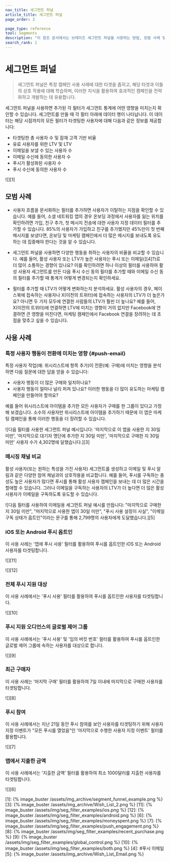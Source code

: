 ```yaml
---
nav_title: 세그먼트 퍼널
article_title: 세그먼트 퍼널
page_order: 3

page_type: reference
tool: Segments
description: "이 참조 문서에서는 브레이즈 세그먼트 퍼널을 사용하는 방법, 모범 사례 및 사용 사례에 대해 설명합니다."
search_rank: 1
---
```


# 세그먼트 퍼널

> 세그먼트 퍼널은 특정 캠페인 사용 사례에 대한 타겟을 좁히고, 해당 타겟과 이들의 상호 작용에 대해 학습하며, 이러한 지식을 활용하여 효과적인 캠페인을 전략화하고 개발하는 데 유용합니다.

세그먼트 퍼널을 사용하면 추가된 각 필터가 세그먼트 통계에 어떤 영향을 미치는지 확인할 수 있습니다. 세그먼트를 만들 때 각 필터 아래에 데이터 행이 나타납니다. 이 데이터는 해당 시점까지의 모든 필터가 타겟팅한 사용자에 대해 다음과 같은 정보를 제공합니다:

- 타겟팅한 총 사용자 수 및 잠재 고객 기반 비율
- 유료 사용자를 위한 LTV 및 LTV  
- 이메일을 보낼 수 있는 사용자 수
- 이메일 수신에 동의한 사용자 수
- 푸시가 활성화된 사용자 수  
- 푸시 수신에 동의한 사용자 수

![][1]

## 모범 사례

- 사용자 흐름을 문서화하는 필터를 추가하면 사용자가 이탈하는 지점을 확인할 수 있습니다. 예를 들어, 소셜 네트워킹 앱의 경우 온보딩 과정에서 사용자를 잃는 위치를 확인하려면 가입, 친구 추가, 첫 메시지 전송에 대한 사용자 지정 데이터 필터를 추가할 수 있습니다. 85%의 사용자가 가입하고 친구를 추가했지만 45%만이 첫 번째 메시지를 보냈다면, 온보딩 및 마케팅 캠페인에서 더 많은 메시지를 보내도록 유도하는 데 집중해야 한다는 것을 알 수 있습니다.

- 세그먼트 퍼널을 사용하면 다양한 행동을 취하는 사용자의 비율을 비교할 수 있습니다. 예를 들어, 활성 사용자 또는 LTV가 높은 사용자는 푸시 또는 이메일(][4]?)로 더 많이 소통하는 경향이 있나요? 이를 확인하려면 하나 이상의 필터를 사용하여 활성 사용자 세그먼트를 만든 다음 푸시 수신 동의 필터를 추가할 때와 이메일 수신 동의 필터를 추가할 때 통계가 어떻게 변경되는지 확인하세요.

- 필터를 추가할 때 LTV가 어떻게 변화하는지 분석하세요. 활성 사용자의 경우, 페이스북에 접속하는 사용자나 X(이전의 트위터)에 접속하는 사용자의 LTV가 더 높은가요? 아니면 두 가지 모두에 연결한 사람들의 LTV가 훨씬 더 높나요? 예를 들어, X(이전의 트위터)에 연결하면 LTV에 미치는 영향이 거의 없지만 Facebook에 연결하면 큰 영향을 미친다면, 마케팅 캠페인에서 Facebook 연결을 장려하는 데 초점을 맞추고 싶을 수 있습니다.

## 사용 사례

### 특정 사용자 행동이 전환에 미치는 영향 {#push-email}

특정 사용자 작업(예: 위시리스트에 항목 추가)이 전환(예: 구매)에 미치는 영향을 분석하면 다음 질문에 대한 답을 얻을 수 있습니다:

- 사용자 행동이 더 많은 구매와 일치하나요?
- 사용자 행동이 얼마나 널리 퍼져 있나요? 이러한 행동을 더 많이 유도하는 마케팅 캠페인을 만들어야 할까요?

예를 들어 위시리스트에 아이템을 추가한 모든 사용자가 구매를 한 그룹이 있다고 가정해 보겠습니다. 소수의 사용자만 위시리스트에 아이템을 추가하기 때문에 이 앱은 마케팅 캠페인을 통해 이러한 행동을 더 장려할 수 있습니다.

![다음 필터를 사용한 세그먼트 퍼널 예시입니다: '마지막으로 이 앱을 사용한 지 30일 미만', '마지막으로 대기자 명단에 추가한 지 30일 미만', '마지막으로 구매한 지 30일 미만' 사용자 수가 4,302명에 달했습니다.][3]

### 메시징 채널 비교

활성 사용자(또는 원하는 특성을 가진 사용자) 세그먼트를 생성하고 이메일 및 푸시 알림과 같은 다양한 참여 채널과의 상호작용을 비교합니다. 예를 들어, 푸시를 구독하는 충성도 높은 사용자가 많다면 푸시를 통해 활성 사용자 캠페인을 보내는 데 더 많은 시간을 할애할 수 있습니다. 그러나 이메일을 구독하는 사용자의 LTV가 더 높다면 더 많은 활성 사용자가 이메일을 구독하도록 유도할 수 있습니다.

![다음 필터를 사용하여 이메일용 세그먼트 퍼널 예시를 만듭니다: "마지막으로 구매한 지 30일 미만", "마지막으로 사용한 앱이 30일 미만", "푸시 사용 설정이 사실", "이메일 구독 상태가 옵트인"이라는 문구를 통해 2,799명의 사용자에게 도달했습니다.][5]

### iOS 또는 Android 푸시 옵트인

이 사용 사례는 '앱에 푸시 사용' 필터를 활용하여 푸시를 옵트인한 iOS 또는 Android 사용자를 타겟팅합니다.

![][11]

![][12]

### 전체 푸시 지원 대상

이 사용 사례에서는 '푸시 사용' 필터를 활용하여 푸시를 옵트인한 사용자를 타겟팅합니다.

![][10]

### 푸시 지원 오디언스의 글로벌 제어 그룹

이 사용 사례에서는 '푸시 사용' 및 '임의 버킷 번호' 필터를 활용하여 푸시를 옵트인한 글로벌 제어 그룹에 속하는 사용자를 대상으로 합니다.

![][9]

### 최근 구매자

이 사용 사례는 '마지막 구매' 필터를 활용하여 7일 이내에 마지막으로 구매한 사용자를 타겟팅합니다.

![][8]

### 푸시 참여

이 사용 사례에서는 지난 21일 동안 푸시 참여를 보인 사용자를 타겟팅하기 위해 사용자 지정 이벤트가 "모든 푸시를 열었음"인 '마지막으로 수행한 사용자 지정 이벤트' 필터를 활용합니다.

![][7]

### 앱에서 지출한 금액

이 사용 사례에서는 '지출한 금액' 필터를 활용하여 최소 1000달러를 지출한 사용자를 타겟팅합니다.

![][6]


[1]: {% image_buster /assets/img_archive/segment_funnel_example.png %}
[3]: {% image_buster /assets/img_archive/Wish_List_2.png %}
[11]: {% image_buster /assets/img/seg_filter_examples/ios.png %}
[12]: {% image_buster /assets/img/seg_filter_examples/android.png %}
[6]: {% image_buster /assets/img/seg_filter_examples/moneyspent.png %}
[7]: {% image_buster /assets/img/seg_filter_examples/push_engagement.png %}
[8]: {% image_buster /assets/img/seg_filter_examples/recent_purchase.png %}
[9]: {% image_buster /assets/img/seg_filter_examples/global_control.png %}
[10]: {% image_buster /assets/img/seg_filter_examples/both.png %}
[4]: \#푸시 이메일
[5]: {% image_buster /assets/img_archive/Wish_List_Email.png %}
